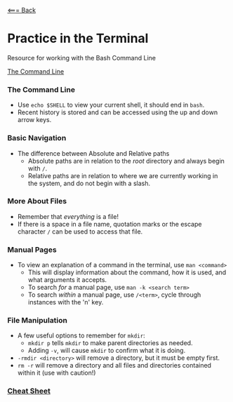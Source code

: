 [<=== Back](../README.md)

# Practice in the Terminal

Resource for working with the Bash Command Line

[The Command Line](https://ryanstutorials.net/linuxtutorial/commandline.php)   

### The Command Line

- Use `echo $SHELL` to view your current shell, it should end in `bash`.
- Recent history is stored and can be accessed using the up and down arrow keys.

### Basic Navigation

- The difference between Absolute and Relative paths
  - Absolute paths are in relation to the *root* directory and always begin with `/`.
  - Relative paths are in relation to where we are currently working in the system, and do not begin with a slash.

### More About Files

- Remember that *everything* is a file!
- If there is a space in a file name, quotation marks or the escape character `/` can be used to access that file.

### Manual Pages

- To view an explanation of a command in the terminal, use `man <command>`
  - This will display information about the command, how it is used, and what arguments it accepts.
  - To search *for* a manual page, use `man -k <search term>`
  - To search *within* a manual page, use `/<term>`, cycle through instances with the 'n' key.

### File Manipulation

- A few useful options to remember for `mkdir`:
  - `mkdir p` tells `mkdir` to make parent directories as needed.
  - Adding `-v`, will cause `mkdir` to confirm what it is doing.
- `-rmdir <directory>` will remove a directory, but it must be empty first.
- `rm -r` will remove a directory and all files and directories contained within it (use with caution!)

### [Cheat Sheet](https://ryanstutorials.net/linuxtutorial/cheatsheet.php)   
